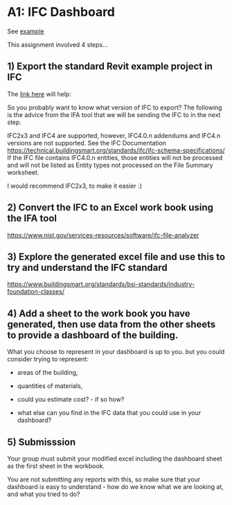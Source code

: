 # A1: IFC Dashboard

See [example](https://github.com/timmcginley/11034/tree/main/Example%20files/Python/Working%20with%20excel)

This assignment involved 4 steps...

## 1) Export the standard Revit example project in IFC

The [link here](https://knowledge.autodesk.com/support/revit-products/learn-explore/caas/CloudHelp/cloudhelp/2018/ENU/Revit-DocumentPresent/files/GUID-14037C31-EBAD-41A8-9099-E6DD65BB626E-htm.html) will help: 

So you probably want to know what version of IFC to export? The following is the advice from the IFA tool that we will be sending the IFC to in the next step.

IFC2x3 and IFC4 are supported, however, IFC4.0.n addendums and IFC4.n versions are not supported. See the IFC Documentation https://technical.buildingsmart.org/standards/ifc/ifc-schema-specifications/ If the IFC file contains IFC4.0.n entities, those entities will not be processed and will not be listed as Entity types not processed on the File Summary worksheet.

I would recommend IFC2x3, to make it easier :)

## 2) Convert the IFC to an Excel work book using the IFA tool

https://www.nist.gov/services-resources/software/ifc-file-analyzer

## 3) Explore the generated excel file and use this to try and understand the IFC standard

https://www.buildingsmart.org/standards/bsi-standards/industry-foundation-classes/

## 4) Add a sheet to the work book you have generated, then use data from the other sheets to provide a dashboard of the building.

What you choose to represent in your dashboard is up to you. but you could consider trying to represent:

* areas of the building,

* quantities of materials,

* could you estimate cost? - if so how?

* what else can you find in the IFC data that you could use in your dashboard?

## 5) Submisssion

Your group must submit your modified excel including the dashboard sheet as the first sheet in the workbook.

You are not submitting any reports with this, so make sure that your dashboard is easy to understand - how do we know what we are looking at, and what you tried to do?
